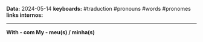 
**Data:** 2024-05-14
**keyboards:** #traduction #pronouns #words #pronomes
**links internos:** 
___

**With - com
My - meu(s) / minha(s)**

